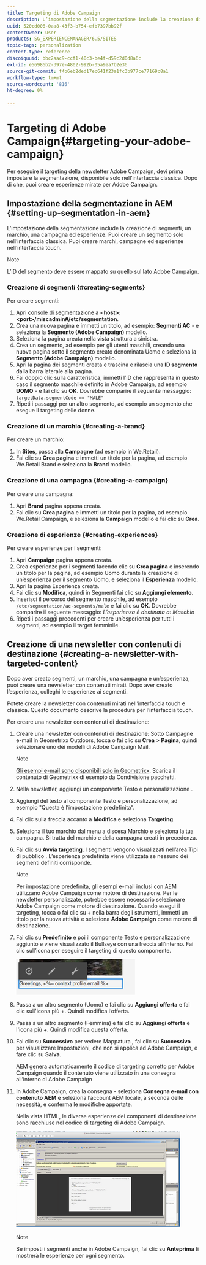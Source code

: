 ```yaml
---
title: Targeting di Adobe Campaign
description: L’impostazione della segmentazione include la creazione di segmenti, un marchio, una campagna ed esperienze.
uuid: 520cd006-0aa8-43f3-b754-efb7397bb92f
contentOwner: User
products: SG_EXPERIENCEMANAGER/6.5/SITES
topic-tags: personalization
content-type: reference
discoiquuid: bbc2aac9-ccf1-40c3-be4f-d59c2d0d8a6c
exl-id: e56986b2-397e-4802-992b-05a9ea7b2e36
source-git-commit: f4b6eb2ded17ec641f23a1fc3b977ce77169c8a1
workflow-type: tm+mt
source-wordcount: '816'
ht-degree: 0%

---
```


# Targeting di Adobe Campaign{#targeting-your-adobe-campaign}

Per eseguire il targeting della newsletter Adobe Campaign, devi prima impostare la segmentazione, disponibile solo nell’interfaccia classica. Dopo di che, puoi creare esperienze mirate per Adobe Campaign.

## Impostazione della segmentazione in AEM {#setting-up-segmentation-in-aem}

L’impostazione della segmentazione include la creazione di segmenti, un marchio, una campagna ed esperienze. Puoi creare un segmento solo nell’interfaccia classica. Puoi creare marchi, campagne ed esperienze nell’interfaccia touch.

>[!NOTE]
>
>L’ID del segmento deve essere mappato su quello sul lato Adobe Campaign.

### Creazione di segmenti {#creating-segments}

Per creare segmenti:

1. Apri [console di segmentazione](http://localhost:4502/miscadmin#/etc/segmentation) a **&lt;host>:&lt;port>/miscadmin#/etc/segmentation**.
1. Crea una nuova pagina e immetti un titolo, ad esempio: **Segmenti AC** - e seleziona la **Segmento (Adobe Campaign)** modello.
1. Seleziona la pagina creata nella vista struttura a sinistra.
1. Crea un segmento, ad esempio per gli utenti maschili, creando una nuova pagina sotto il segmento creato denominata Uomo e seleziona la **Segmento (Adobe Campaign)** modello.
1. Apri la pagina dei segmenti creata e trascina e rilascia una **ID segmento** dalla barra laterale alla pagina.
1. Fai doppio clic sulla caratteristica, immetti l’ID che rappresenta in questo caso il segmento maschile definito in Adobe Campaign, ad esempio **UOMO** - e fai clic su **OK**. Dovrebbe comparire il seguente messaggio: `targetData.segmentCode == "MALE"`
1. Ripeti i passaggi per un altro segmento, ad esempio un segmento che esegue il targeting delle donne.

### Creazione di un marchio {#creating-a-brand}

Per creare un marchio:

1. In **Sites**, passa alla **Campagne** (ad esempio in We.Retail).
1. Fai clic su **Crea pagina** e immetti un titolo per la pagina, ad esempio We.Retail Brand e seleziona la **Brand** modello.

### Creazione di una campagna {#creating-a-campaign}

Per creare una campagna:

1. Apri **Brand** pagina appena creata.
1. Fai clic su **Crea pagina** e immetti un titolo per la pagina, ad esempio We.Retail Campaign, e seleziona la **Campaign** modello e fai clic su **Crea**.

### Creazione di esperienze {#creating-experiences}

Per creare esperienze per i segmenti:

1. Apri **Campaign** pagina appena creata.
1. Crea esperienze per i segmenti facendo clic su **Crea pagina** e inserendo un titolo per la pagina, ad esempio Uomo durante la creazione di un’esperienza per il segmento Uomo, e seleziona il **Esperienza** modello.
1. Apri la pagina Esperienza creata.
1. Fai clic su **Modifica**, quindi in Segmenti fai clic su **Aggiungi elemento**.
1. Inserisci il percorso del segmento maschile, ad esempio `/etc/segmentation/ac-segments/male` e fai clic su **OK**. Dovrebbe comparire il seguente messaggio: *L’esperienza è destinata a: Maschio*
1. Ripeti i passaggi precedenti per creare un’esperienza per tutti i segmenti, ad esempio il target femminile.

## Creazione di una newsletter con contenuti di destinazione {#creating-a-newsletter-with-targeted-content}

Dopo aver creato segmenti, un marchio, una campagna e un’esperienza, puoi creare una newsletter con contenuti mirati. Dopo aver creato l’esperienza, colleghi le esperienze ai segmenti.

Potete creare la newsletter con contenuti mirati nell’interfaccia touch e classica. Questo documento descrive la procedura per l’interfaccia touch.

Per creare una newsletter con contenuti di destinazione:

1. Creare una newsletter con contenuti di destinazione: Sotto Campagne e-mail in Geometrixx Outdoors, tocca o fai clic su **Crea** > **Pagina**, quindi selezionare uno dei modelli di Adobe Campaign Mail.

   >[!NOTE]
   >
   >[Gli esempi e-mail sono disponibili solo in Geometrixx](/help/sites-developing/we-retail.md#weretail). Scarica il contenuto di Geometrixx di esempio da Condivisione pacchetti.

1. Nella newsletter, aggiungi un componente Testo e personalizzazione .
1. Aggiungi del testo al componente Testo e personalizzazione, ad esempio &quot;Questa è l’impostazione predefinita&quot;.
1. Fai clic sulla freccia accanto a **Modifica** e seleziona **Targeting**.
1. Seleziona il tuo marchio dal menu a discesa Marchio e seleziona la tua campagna. Si tratta del marchio e della campagna creati in precedenza.
1. Fai clic su **Avvia targeting**. I segmenti vengono visualizzati nell’area Tipi di pubblico . L’esperienza predefinita viene utilizzata se nessuno dei segmenti definiti corrisponde.

   >[!NOTE]
   >
   >Per impostazione predefinita, gli esempi e-mail inclusi con AEM utilizzano Adobe Campaign come motore di destinazione. Per le newsletter personalizzate, potrebbe essere necessario selezionare Adobe Campaign come motore di destinazione. Quando esegui il targeting, tocca o fai clic su + nella barra degli strumenti, immetti un titolo per la nuova attività e seleziona **Adobe Campaign** come motore di destinazione.

1. Fai clic su **Predefinito** e poi il componente Testo e personalizzazione aggiunto e viene visualizzato il Bullseye con una freccia all’interno. Fai clic sull’icona per eseguire il targeting di questo componente.

   ![chlimage_1-165](assets/chlimage_1-165.png)

1. Passa a un altro segmento (Uomo) e fai clic su **Aggiungi offerta** e fai clic sull&#39;icona più +. Quindi modifica l’offerta.
1. Passa a un altro segmento (Femmina) e fai clic su **Aggiungi offerta** e l&#39;icona più +. Quindi modifica questa offerta.
1. Fai clic su **Successivo** per vedere Mappatura , fai clic su **Successivo** per visualizzare Impostazioni, che non si applica ad Adobe Campaign, e fare clic su **Salva**.

   AEM genera automaticamente il codice di targeting corretto per Adobe Campaign quando il contenuto viene utilizzato in una consegna all’interno di Adobe Campaign

1. In Adobe Campaign, crea la consegna - seleziona **Consegna e-mail con contenuto AEM** e seleziona l’account AEM locale, a seconda delle necessità, e conferma le modifiche apportate.

   Nella vista HTML, le diverse esperienze dei componenti di destinazione sono racchiuse nel codice di targeting di Adobe Campaign.

   ![chlimage_1-166](assets/chlimage_1-166.png)

   >[!NOTE]
   >
   >Se imposti i segmenti anche in Adobe Campaign, fai clic su **Anteprima** ti mostrerà le esperienze per ogni segmento.

